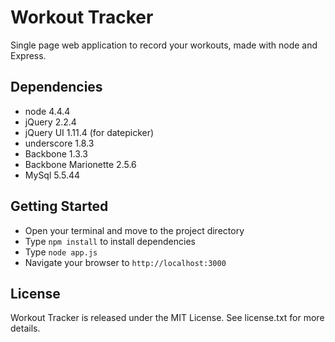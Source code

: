 # Workout Tracker

Single page web application to record your workouts, made with node and Express.

## Dependencies

* node 4.4.4
* jQuery 2.2.4
* jQuery UI 1.11.4 (for datepicker)
* underscore 1.8.3
* Backbone 1.3.3
* Backbone Marionette 2.5.6
* MySql 5.5.44

## Getting Started

* Open your terminal and move to the project directory
* Type `npm install` to install dependencies
* Type `node app.js`
* Navigate your browser to `http://localhost:3000`

## License

Workout Tracker is released under the MIT License. See license.txt for more details.